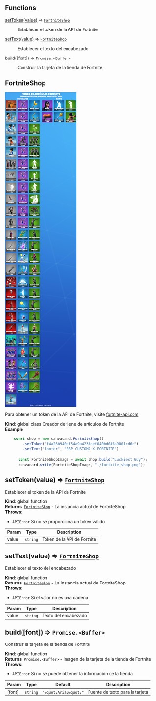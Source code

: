 ## Functions

<dl>
<dt><a href="#setToken">setToken(value)</a> ⇒ <code><a href="#FortniteShop">FortniteShop</a></code></dt>
<dd><p>Establecer el token de la API de Fortnite</p>
</dd>
<dt><a href="#setText">setText(value)</a> ⇒ <code><a href="#FortniteShop">FortniteShop</a></code></dt>
<dd><p>Establecer el texto del encabezado</p>
</dd>
<dt><a href="#build">build([font])</a> ⇒ <code>Promise.&lt;Buffer&gt;</code></dt>
<dd><p>Construir la tarjeta de la tienda de Fortnite</p>
</dd>
</dl>

<a name="FortniteShop"></a>

## FortniteShop
<img src="https://raw.githubusercontent.com/SrGobi/canvacard/refs/heads/test/fortnite_shop.png" alt="Fortnite Shop Card Preview">

Para obtener un token de la API de Fortnite, visite [fortnite-api.com](https://fortnite-api.com/)

**Kind**: global class
Creador de tiene de artículos de Fortnite  
**Example**  
```js
    const shop = new canvacard.FortniteShop()
		.setToken("f4a26b940ef54a9a4238cef040bd08fa9001cd6c")
		.setText("footer", "ESP CUSTOMS X FORTNITE")

	  const FortniteShopImage = await shop.build("Luckiest Guy");
	  canvacard.write(FortniteShopImage, "./fortnite_shop.png");
```
<a name="setToken"></a>

## setToken(value) ⇒ [<code>FortniteShop</code>](#FortniteShop)
Establecer el token de la API de Fortnite

**Kind**: global function  
**Returns**: [<code>FortniteShop</code>](#FortniteShop) - La instancia actual de FortniteShop  
**Throws**:

- <code>APIError</code> Si no se proporciona un token válido


| Param | Type | Description |
| --- | --- | --- |
| value | <code>string</code> | Token de la API de Fortnite |

<a name="setText"></a>

## setText(value) ⇒ [<code>FortniteShop</code>](#FortniteShop)
Establecer el texto del encabezado

**Kind**: global function  
**Returns**: [<code>FortniteShop</code>](#FortniteShop) - La instancia actual de FortniteShop  
**Throws**:

- <code>APIError</code> Si el valor no es una cadena


| Param | Type | Description |
| --- | --- | --- |
| value | <code>string</code> | Texto del encabezado |

<a name="build"></a>

## build([font]) ⇒ <code>Promise.&lt;Buffer&gt;</code>
Construir la tarjeta de la tienda de Fortnite

**Kind**: global function  
**Returns**: <code>Promise.&lt;Buffer&gt;</code> - Imagen de la tarjeta de la tienda de Fortnite  
**Throws**:

- <code>APIError</code> Si no se puede obtener la información de la tienda


| Param | Type | Default | Description |
| --- | --- | --- | --- |
| [font] | <code>string</code> | <code>&quot;\&quot;Arial\&quot;&quot;</code> | Fuente de texto para la tarjeta |

